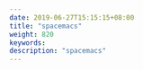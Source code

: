 ```yaml
---
date: 2019-06-27T15:15:15+08:00
title: "spacemacs"
weight: 820
keywords: 
description: "spacemacs"
---
```


